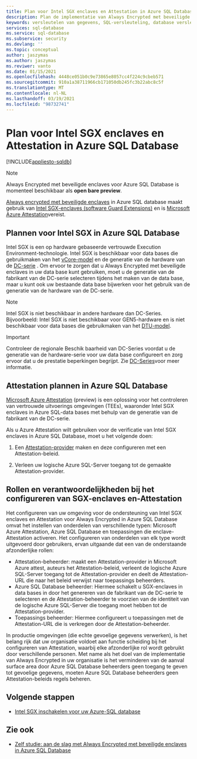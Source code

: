 ```yaml
---
title: Plan voor Intel SGX enclaves en Attestation in Azure SQL Database
description: Plan de implementatie van Always Encrypted met beveiligde enclaves in Azure SQL Database.
keywords: versleutelen van gegevens, SQL-versleuteling, database versleuteling, gevoelige gegevens, Always Encrypted, beveiligde enclaves, SGX, Attestation
services: sql-database
ms.service: sql-database
ms.subservice: security
ms.devlang: ''
ms.topic: conceptual
author: jaszymas
ms.author: jaszymas
ms.reviwer: vanto
ms.date: 01/15/2021
ms.openlocfilehash: 4448ce051b0c9e73865e8057cc4f224c9cbeb571
ms.sourcegitcommit: 910a1a38711966cb171050db245fc3b22abc8c5f
ms.translationtype: MT
ms.contentlocale: nl-NL
ms.lasthandoff: 03/19/2021
ms.locfileid: "98732741"
---
```

# <a name="plan-for-intel-sgx-enclaves-and-attestation-in-azure-sql-database"></a>Plan voor Intel SGX enclaves en Attestation in Azure SQL Database

[!INCLUDE[appliesto-sqldb](../includes/appliesto-sqldb.md)]

> [!NOTE]
> Always Encrypted met beveiligde enclaves voor Azure SQL Database is momenteel beschikbaar als **open bare preview**.

[Always encrypted met beveiligde enclaves](/sql/relational-databases/security/encryption/always-encrypted-enclaves) in Azure SQL database maakt gebruik van [Intel SGX-enclaves (software Guard Extensions)](https://itpeernetwork.intel.com/microsoft-azure-confidential-computing/) en is [Microsoft Azure Attestation](/sql/relational-databases/security/encryption/always-encrypted-enclaves#secure-enclave-attestation)vereist.

## <a name="plan-for-intel-sgx-in-azure-sql-database"></a>Plannen voor Intel SGX in Azure SQL Database

Intel SGX is een op hardware gebaseerde vertrouwde Execution Environment-technologie. Intel SGX is beschikbaar voor data bases die gebruikmaken van het [vCore-model](service-tiers-vcore.md) en de generatie van de hardware van de [DC-serie](service-tiers-vcore.md?#dc-series) . Om ervoor te zorgen dat u Always Encrypted met beveiligde enclaves in uw data base kunt gebruiken, moet u de generatie van de fabrikant van de DC-serie selecteren tijdens het maken van de data base, maar u kunt ook uw bestaande data base bijwerken voor het gebruik van de generatie van de hardware van de DC-serie.

> [!NOTE]
> Intel SGX is niet beschikbaar in andere hardware dan DC-Series. Bijvoorbeeld: Intel SGX is niet beschikbaar voor GEN5-hardware en is niet beschikbaar voor data bases die gebruikmaken van het [DTU-model](service-tiers-dtu.md).

> [!IMPORTANT]
> Controleer de regionale Beschik baarheid van DC-Series voordat u de generatie van de hardware-serie voor uw data base configureert en zorg ervoor dat u de prestatie beperkingen begrijpt. Zie [DC-Series](service-tiers-vcore.md#dc-series)voor meer informatie.

## <a name="plan-for-attestation-in-azure-sql-database"></a>Attestation plannen in Azure SQL Database

[Microsoft Azure Attestation](../../attestation/overview.md) (preview) is een oplossing voor het controleren van vertrouwde uitvoerings omgevingen (TEEs), waaronder Intel SGX enclaves in Azure SQL-data bases met behulp van de generatie van de fabrikant van de DC-serie.

Als u Azure Attestation wilt gebruiken voor de verificatie van Intel SGX enclaves in Azure SQL Database, moet u het volgende doen:

1. Een [Attestation-provider](../../attestation/basic-concepts.md#attestation-provider) maken en deze configureren met een Attestation-beleid. 

2. Verleen uw logische Azure SQL-Server toegang tot de gemaakte Attestation-provider.

## <a name="roles-and-responsibilities-when-configuring-sgx-enclaves-and-attestation"></a>Rollen en verantwoordelijkheden bij het configureren van SGX-enclaves en-Attestation

Het configureren van uw omgeving voor de ondersteuning van Intel SGX enclaves en Attestation voor Always Encrypted in Azure SQL Database omvat het instellen van onderdelen van verschillende typen: Microsoft Azure Attestation, Azure SQL Database en toepassingen die enclave-Attestation activeren. Het configureren van onderdelen van elk type wordt uitgevoerd door gebruikers, ervan uitgaande dat een van de onderstaande afzonderlijke rollen:

- Attestation-beheerder: maakt een Attestation-provider in Microsoft Azure attest, auteurs het Attestation-beleid, verleent de logische Azure SQL-Server toegang tot de Attestation-provider en deelt de Attestation-URL die naar het beleid verwijst naar toepassings beheerders.
- Azure SQL Database beheerder: Hiermee schakelt u SGX-enclaves in data bases in door het genereren van de fabrikant van de DC-serie te selecteren en de Attestation-beheerder te voorzien van de identiteit van de logische Azure SQL-Server die toegang moet hebben tot de Attestation-provider.
- Toepassings beheerder: Hiermee configureert u toepassingen met de Attestation-URL die is verkregen door de Attestation-beheerder.

In productie omgevingen (die echte gevoelige gegevens verwerken), is het belang rijk dat uw organisatie voldoet aan functie scheiding bij het configureren van Attestation, waarbij elke afzonderlijke rol wordt gebruikt door verschillende personen. Met name als het doel van de implementatie van Always Encrypted in uw organisatie is het verminderen van de aanval surface area door Azure SQL Database beheerders geen toegang te geven tot gevoelige gegevens, moeten Azure SQL Database beheerders geen Attestation-beleids regels beheren.

## <a name="next-steps"></a>Volgende stappen

- [Intel SGX inschakelen voor uw Azure-SQL database](always-encrypted-enclaves-enable-sgx.md)

## <a name="see-also"></a>Zie ook

- [Zelf studie: aan de slag met Always Encrypted met beveiligde enclaves in Azure SQL Database](always-encrypted-enclaves-getting-started.md)